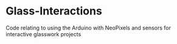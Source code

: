# Glass-Interactions
Code relating to using the Arduino with NeoPixels and sensors for interactive glasswork projects
